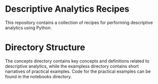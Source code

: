# Descriptive Analytics Recipes
This repository contains a collection of recipes for performing descriptive analytics using Python. 

# Directory Structure
The concepts directory contains key concepts and definitions related to descriptive analytics, while the exampless directory contains short narratives of practical examples. Code for the practical examples can be found in the notebooks directory.

